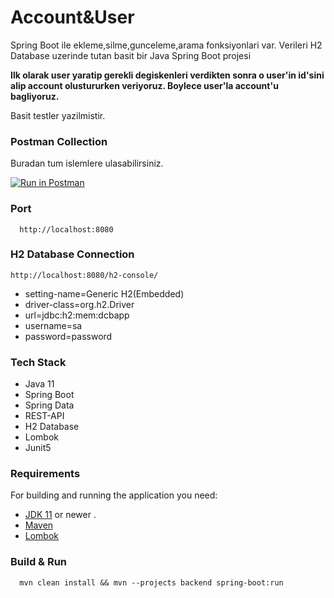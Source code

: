 # Account&User
Spring Boot ile ekleme,silme,gunceleme,arama fonksiyonlari var. Verileri H2 Database uzerinde tutan basit bir Java Spring Boot projesi

**Ilk olarak user yaratip gerekli degiskenleri verdikten sonra o user'in id'sini alip account olustururken veriyoruz. Boylece user'la account'u bagliyoruz.**

Basit testler yazilmistir.

### Postman Collection
Buradan tum islemlere ulasabilirsiniz.

[![Run in Postman](https://run.pstmn.io/button.svg)](https://app.getpostman.com/run-collection/eaec5ba68fd7b8f9eb66?action=collection%2Fimport)

### Port
```
  http://localhost:8080
```

### H2 Database Connection
```
http://localhost:8080/h2-console/
``` 

<ul>
    <li>setting-name=Generic H2(Embedded)</li>
    <li>driver-class=org.h2.Driver</li>
    <li>url=jdbc:h2:mem:dcbapp</li>
    <li>username=sa</li>
    <li>password=password</li>
</ul>

### Tech Stack
- Java 11
- Spring Boot
- Spring Data
- REST-API
- H2 Database
- Lombok
- Junit5

### Requirements

For building and running the application you need:
- [JDK 11](https://www.oracle.com/java/technologies/javase-jdk11-downloads.html) or newer .
- [Maven](https://maven.apache.org)
- [Lombok](https://projectlombok.org/)

### Build & Run

```
  mvn clean install && mvn --projects backend spring-boot:run
```
